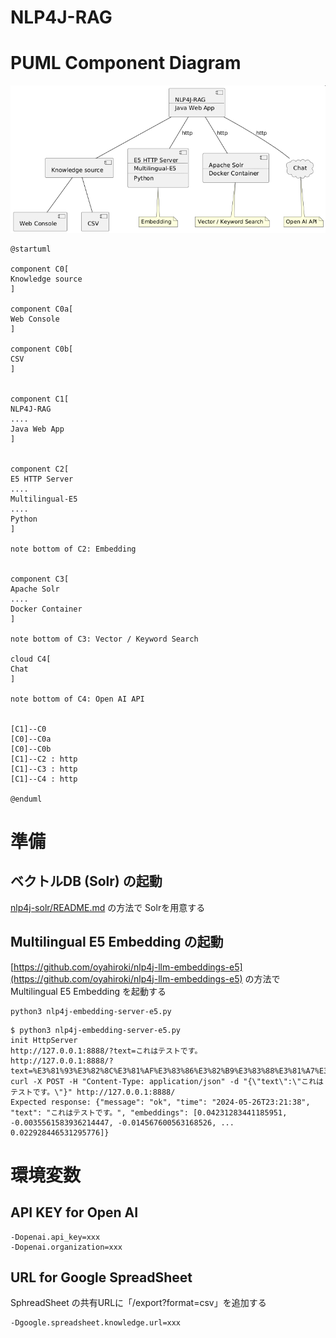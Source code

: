# NLP4J-RAG

# PUML Component Diagram

![Diagram](README_diagram1.png)

```
@startuml

component C0[
Knowledge source
]

component C0a[
Web Console
]

component C0b[
CSV
]


component C1[
NLP4J-RAG
....
Java Web App
]


component C2[
E5 HTTP Server
....
Multilingual-E5
....
Python
]

note bottom of C2: Embedding


component C3[
Apache Solr
....
Docker Container
]

note bottom of C3: Vector / Keyword Search

cloud C4[
Chat
]

note bottom of C4: Open AI API


[C1]--C0
[C0]--C0a
[C0]--C0b
[C1]--C2 : http
[C1]--C3 : http
[C1]--C4 : http

@enduml
```

# 準備

## ベクトルDB (Solr) の起動

[nlp4j-solr/README.md](https://github.com/oyahiroki/nlp4j/tree/master/nlp4j/nlp4j-solr) の方法で Solrを用意する

## Multilingual E5 Embedding の起動

[https://github.com/oyahiroki/nlp4j-llm-embeddings-e5](https://github.com/oyahiroki/nlp4j-llm-embeddings-e5) の方法で Multilingual E5 Embedding を起動する

```
python3 nlp4j-embedding-server-e5.py
```

```
$ python3 nlp4j-embedding-server-e5.py
init HttpServer
http://127.0.0.1:8888/?text=これはテストです。
http://127.0.0.1:8888/?text=%E3%81%93%E3%82%8C%E3%81%AF%E3%83%86%E3%82%B9%E3%83%88%E3%81%A7%E3%81%99%E3%80%82
curl -X POST -H "Content-Type: application/json" -d "{\"text\":\"これはテストです。\"}" http://127.0.0.1:8888/
Expected response: {"message": "ok", "time": "2024-05-26T23:21:38", "text": "これはテストです。", "embeddings": [0.04231283441185951, -0.0035561583936214447, -0.014567600563168526, ... 0.022928446531295776]}

```


# 環境変数


## API KEY for Open AI

```
-Dopenai.api_key=xxx
-Dopenai.organization=xxx
```

## URL for Google SpreadSheet

SphreadSheet の共有URLに「/export?format=csv」を追加する

```
-Dgoogle.spreadsheet.knowledge.url=xxx
```



